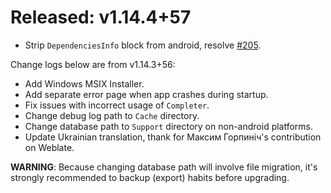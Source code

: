 <!--
Title: Pre-Released or Released: v1.2.3+xx
-->

# Released: v1.14.4+57

- Strip `DependenciesInfo` block from android, resolve [#205](https://github.com/FriesI23/mhabit/issues/205).

Change logs below are from v1.14.3+56:

- Add Windows MSIX Installer.
- Add separate error page when app crashes during startup.
- Fix issues with incorrect usage of `Completer`.
- Change debug log path to `Cache` directory.
- Change database path to `Support` directory on non-android platforms.
- Update Ukrainian translation, thank for Максим Горпиніч's contribution on Weblate.

**WARNING**: Because changing database path will involve file migration,
it's strongly recommended to backup (export) habits before upgrading.
